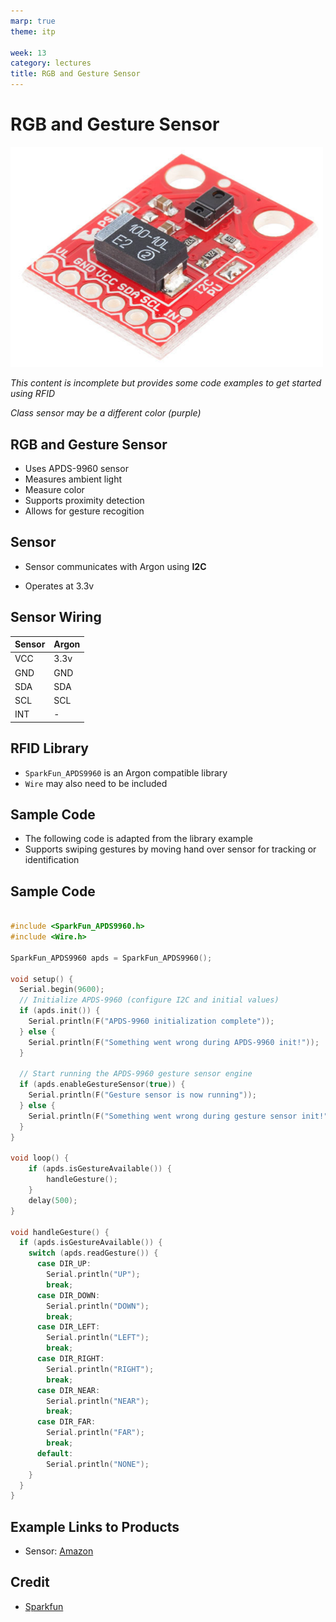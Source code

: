 ```yaml
---
marp: true
theme: itp

week: 13
category: lectures
title: RGB and Gesture Sensor
---
```


<!-- headingDivider: 2 -->

# RGB and Gesture Sensor



<img src="lecture_rgb_gesture.assets/image-20200430160841732.png" alt="image-20200430160841732" style="width:500px;" />

*This content is incomplete but provides some code examples to get started using RFID*

*Class sensor may be a different color (purple)*

## RGB and Gesture Sensor 

* Uses APDS-9960 sensor 
* Measures ambient light 
* Measure color
* Supports proximity detection
* Allows for gesture recogition

## Sensor

* Sensor communicates with Argon using **I2C**

* Operates at 3.3v

## Sensor Wiring

| Sensor | Argon |
| ------ | ----- |
| VCC    | 3.3v  |
| GND    | GND   |
| SDA    | SDA   |
| SCL    | SCL   |
| INT    | -     |

## RFID Library

  * `SparkFun_APDS9960` is an Argon compatible library
  * `Wire` may also need to be included

## Sample Code

* The following code is adapted from the library example
* Supports swiping gestures by moving hand over sensor for tracking or identification

## Sample Code

```c++

#include <SparkFun_APDS9960.h>
#include <Wire.h>

SparkFun_APDS9960 apds = SparkFun_APDS9960();

void setup() {
  Serial.begin(9600);
  // Initialize APDS-9960 (configure I2C and initial values)
  if (apds.init()) {
    Serial.println(F("APDS-9960 initialization complete"));
  } else {
    Serial.println(F("Something went wrong during APDS-9960 init!"));
  }

  // Start running the APDS-9960 gesture sensor engine
  if (apds.enableGestureSensor(true)) {
    Serial.println(F("Gesture sensor is now running"));
  } else {
    Serial.println(F("Something went wrong during gesture sensor init!"));
  }
}

void loop() {
	if (apds.isGestureAvailable()) {
        handleGesture();
	}
    delay(500);
}

void handleGesture() {
  if (apds.isGestureAvailable()) {
    switch (apds.readGesture()) {
      case DIR_UP:
        Serial.println("UP");
        break;
      case DIR_DOWN:
        Serial.println("DOWN");
        break;
      case DIR_LEFT:
        Serial.println("LEFT");
        break;
      case DIR_RIGHT:
        Serial.println("RIGHT");
        break;
      case DIR_NEAR:
        Serial.println("NEAR");
        break;
      case DIR_FAR:
        Serial.println("FAR");
        break;
      default:
        Serial.println("NONE");
    }
  }
}
```



## Example Links to Products

* Sensor: [Amazon](https://www.amazon.com/gp/product/B01NACU412/)

## Credit

* [Sparkfun](https://www.sparkfun.com/products/12787)





























